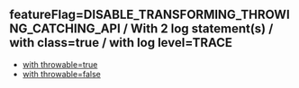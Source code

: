 ## featureFlag=DISABLE_TRANSFORMING_THROWING_CATCHING_API / With 2 log statement(s) / with class=true / with log level=TRACE

* [with throwable=true](throwable-true/index.md)
* [with throwable=false](throwable-false/index.md)



